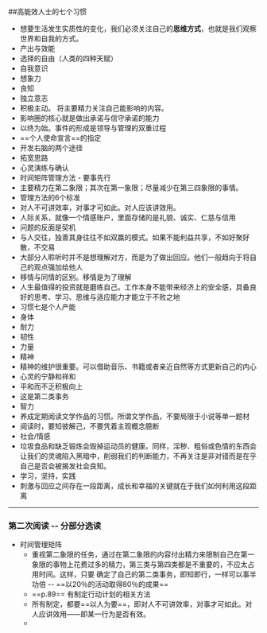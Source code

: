 ##高能效人士的七个习惯

- 想要生活发生实质性的变化，我们必须关注自己的**思维方式**，也就是我们观察世界和自我的方式。
- 产出与效能
- 选择的自由（人类的四种天赋）
 - 自我意识
 - 想象力
 - 良知
 - 独立意志
- 积极主动。 将主要精力关注自己能影响的内容。
- 影响圈的核心就是做出承诺与信守承诺的能力
- 以终为始。事件的形成是领导与管理的双重过程
- ==个人使命宣言==的指定
- 开发右脑的两个途径
 - 拓宽思路
  - 心灵演练与确认  
- 时间矩阵管理方法 - 要事先行
 - 主要精力在第二象限；其次在第一象限；尽量减少在第三四象限的事情。
 - 管理方法的6个标准
- 对人不可讲效率，对事才可如此。对人应该讲效用。
- 人际关系，就像一个情感账户，里面存储的是礼貌、诚实、仁慈与信用
- 问题的反面是契机
- 与人交往，独善其身往往不如双赢的模式。如果不能利益共享，不如好聚好散，不交易
- 大部分人聆听时并不是想理解对方，而是为了做出回应。他们一般趋向于将自己的观点强加给他人
- 移情与同情的区别。移情是为了理解
- 人生最值得的投资就是磨练自己。工作本身不能带来经济上的安全感，具备良好的思考、学习、思维与适应能力才能立于不败之地
- 习惯七是个人产能
 - 身体
  - 耐力
  - 韧性
  - 力量
 - 精神
  - 精神的维护很重要。可以借助音乐、书籍或者亲近自然等方式更新自己的内心
  - 心灵的宁静和祥和
  - 平和而不乏积极向上
  - 这是第二类事务
 - 智力
  - 养成定期阅读文学作品的习惯。所谓文学作品，不要局限于小说等单一题材
  - 阅读时，要知彼解己，不要凭着主观概念臆断
 - 社会/情感
- 垃圾食品和缺乏锻炼会毁掉运动员的健康。同样，淫秽、粗俗或色情的东西会让我们的灵魂陷入黑暗中，削弱我们的判断能力，不再关注是非对错而是在乎自己是否会被揭发社会良知。
- 学习，坚持，实践
- 刺激与回应之间存在一段距离，成长和幸福的关键就在于我们如何利用这段距离


---

### 第二次阅读 -- 分部分选读

- 时间管理矩阵
  - 重视第二象限的任务，通过在第二象限的内容付出精力来限制自己在第一象限的事物上花费过多的精力，第三类与第四类都是不重要的，不应太占用时间。这样，只要 确定了自己的第二类事务，即知即行，一样可以事半功倍 -- ==以20％的活动取得80％的成果==
  - ==p.89== 有制定行动计划的相关方法
  - 所有制定，都要==以人为要==，即对人不可讲效率，对事才可如此。对人应讲效用——即某一行为是否有效。
  - ​